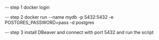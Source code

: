 
-- step 1 
docker login

-- step 2
docker run --name mydb -p 5432:5432 -e POSTGRES_PASSWORD=pass -d postgres

-- step 3
install DBeaver
and connect with port 5432
and run the script

